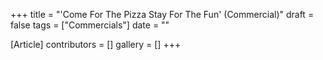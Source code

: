+++
title = "'Come For The Pizza Stay For The Fun' (Commercial)"
draft = false
tags = ["Commercials"]
date = ""

[Article]
contributors = []
gallery = []
+++